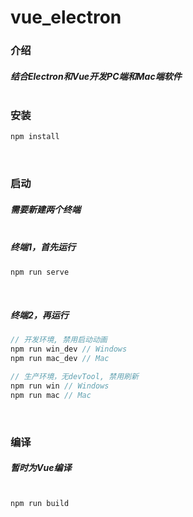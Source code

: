 # vue_electron

### 介绍
##### 结合Electron和Vue开发PC端和Mac端软件<br/><br/>

### 安装
```javascript
npm install
```
<br/>

### 启动
##### 需要新建两个终端<br/><br/>
##### 终端1，首先运行
```javascript
npm run serve
```
<br/>

##### 终端2，再运行
```javascript
// 开发环境, 禁用启动动画
npm run win_dev // Windows
npm run mac_dev // Mac

// 生产环境，无devTool, 禁用刷新
npm run win // Windows
npm run mac // Mac
```
<br/>

### 编译
##### 暂时为Vue编译<br/><br/>
```javascript
npm run build
```
<br/>